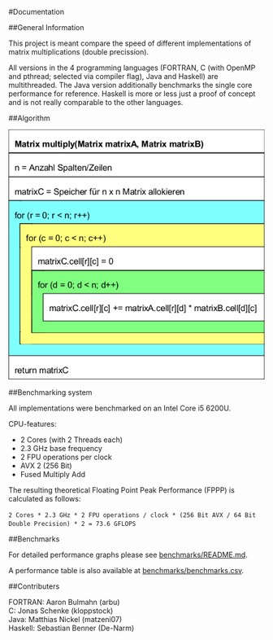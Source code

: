 #Documentation

##General Information

This project is meant compare the speed of different implementations of matrix multiplications (double precission).

All versions in the 4 programming languages (FORTRAN, C (with OpenMP and pthread; selected via compiler flag), Java and Haskell) are multithreaded. The Java version additionally benchmarks the single core performance for reference. Haskell is more or less just a proof of concept and is not really comparable to the other languages.

##Algorithm

![Algorithm](/Diagramm/Nassi-Shneidermann-Diagramm.png)

##Benchmarking system

All implementations were benchmarked on an Intel Core i5 6200U. 

CPU-features:
 * 2 Cores (with 2 Threads each)
 * 2.3 GHz base frequency
 * 2 FPU operations per clock
 * AVX 2 (256 Bit)
 * Fused Multiply Add
 
The resulting theoretical Floating Point Peak Performance (FPPP) is calculated as follows:

```2 Cores * 2.3 GHz * 2 FPU operations / clock * (256 Bit AVX / 64 Bit Double Precision) * 2 = 73.6 GFLOPS```

##Benchmarks

For detailed performance graphs please see [benchmarks/README.md](/benchmarks/README.md).

A performance table is also available at [benchmarks/benchmarks.csv](benchmarks/benchmarks.csv).

##Contributers

FORTRAN: Aaron Bulmahn (arbu) <br>
C: Jonas Schenke (kloppstock) <br>
Java: Matthias Nickel (matzeni07) <br>
Haskell: Sebastian Benner (De-Narm)
